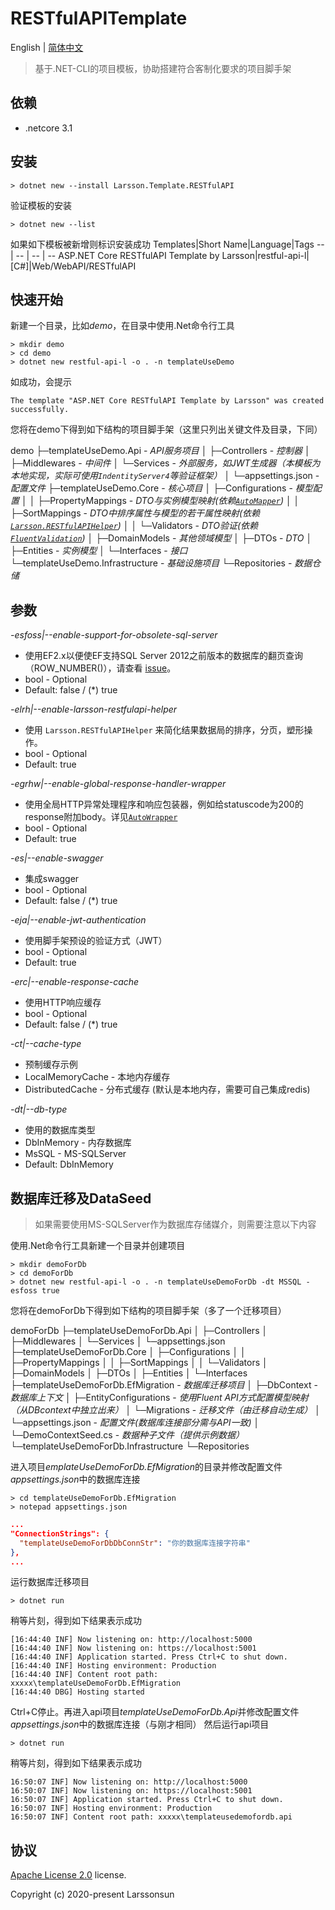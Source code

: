 # RESTfulAPITemplate
English | [简体中文](./README-zh.md)
> 基于.NET-CLI的项目模板，协助搭建符合客制化要求的项目脚手架
## 依赖
* .netcore 3.1

## 安装
```
> dotnet new --install Larsson.Template.RESTfulAPI
```
验证模板的安装
```
> dotnet new --list
```
如果如下模板被新增则标识安装成功
Templates|Short Name|Language|Tags
-- | -- | -- | --
ASP.NET Core RESTfulAPI Template by Larsson|restful-api-l|[C#]|Web/WebAPI/RESTfulAPI
## 快速开始
新建一个目录，比如*demo*，在目录中使用.Net命令行工具
```
> mkdir demo
> cd demo
> dotnet new restful-api-l -o . -n templateUseDemo
```
如成功，会提示
```
The template "ASP.NET Core RESTfulAPI Template by Larsson" was created successfully.
```
您将在demo下得到如下结构的项目脚手架（这里只列出关键文件及目录，下同）

demo
├─templateUseDemo.Api - *API服务项目*
│  ├─Controllers - *控制器*
│  ├─Middlewares - *中间件*
│  └─Services - *外部服务，如JWT生成器（本模板为本地实现，实际可使用`IndentityServer4`等验证框架）*
│  └─appsettings.json - *配置文件*
├─templateUseDemo.Core - *核心项目*
│  ├─Configurations - *模型配置*
│  │  ├─PropertyMappings - *DTO与实例模型映射(依赖[`AutoMapper`](https://automapper.org/))*
│  │  ├─SortMappings - *DTO中排序属性与模型的若干属性映射(依赖[`Larsson.RESTfulAPIHelper`](https://github.com/larssonsun/Larsson.RESTfulAPIHelper))*
│  │  └─Validators - *DTO验证(依赖[`FluentValidation`](https://fluentvalidation.net/))*
│  ├─DomainModels - *其他领域模型*
│  ├─DTOs - *DTO*
│  ├─Entities - *实例模型*
│  └─Interfaces - *接口*
└─templateUseDemo.Infrastructure - *基础设施项目*
    └─Repositories - *数据仓储*

## 参数
*-esfoss|--enable-support-for-obsolete-sql-server*
* 使用EF2.x以便使EF支持SQL Server 2012之前版本的数据库的翻页查询（ROW_NUMBER()），请查看 [issue](https://github.com/dotnet/efcore/issues/13959)。
* bool - Optional
* Default: false / (*) true

*-elrh|--enable-larsson-restfulapi-helper*
* 使用 `Larsson.RESTfulAPIHelper` 来简化结果数据局的排序，分页，塑形操作。
* bool - Optional
* Default: true

*-egrhw|--enable-global-response-handler-wrapper*
* 使用全局HTTP异常处理程序和响应包装器，例如给statuscode为200的response附加body。详见[`AutoWrapper`](https://github.com/proudmonkey/AutoWrapper)
* bool - Optional
* Default: true

*-es|--enable-swagger*
* 集成swagger
* bool - Optional
* Default: false / (*) true

*-eja|--enable-jwt-authentication*
* 使用脚手架预设的验证方式（JWT）
* bool - Optional
* Default: true

*-erc|--enable-response-cache*
* 使用HTTP响应缓存
* bool - Optional
* Default: false / (*) true

*-ct|--cache-type*
* 预制缓存示例
* LocalMemoryCache    - 本地内存缓存
* DistributedCache    - 分布式缓存 (默认是本地内存，需要可自己集成redis)

*-dt|--db-type*
* 使用的数据库类型
* DbInMemory    - 内存数据库
* MsSQL         - MS-SQLServer
* Default: DbInMemory
## 数据库迁移及DataSeed
> 如果需要使用MS-SQLServer作为数据库存储媒介，则需要注意以下内容

使用.Net命令行工具新建一个目录并创建项目
```
> mkdir demoForDb
> cd demoForDb
> dotnet new restful-api-l -o . -n templateUseDemoForDb -dt MSSQL -esfoss true
```
您将在demoForDb下得到如下结构的项目脚手架（多了一个迁移项目）

demoForDb
├─templateUseDemoForDb.Api
│  ├─Controllers
│  ├─Middlewares
│  └─Services
│  └─appsettings.json
├─templateUseDemoForDb.Core
│  ├─Configurations
│  │  ├─PropertyMappings
│  │  ├─SortMappings
│  │  └─Validators
│  ├─DomainModels
│  ├─DTOs
│  ├─Entities
│  └─Interfaces
├─templateUseDemoForDb.EfMigration - *数据库迁移项目*
│  ├─DbContext - *数据库上下文*
│  ├─EntityConfigurations - *使用Fluent API方式配置模型映射（从DBcontext中独立出来）*
│  └─Migrations - *迁移文件（由迁移自动生成）*
│  └─appsettings.json - *配置文件(数据库连接部分需与API一致)*
│  └─DemoContextSeed.cs - *数据种子文件（提供示例数据）*
└─templateUseDemoForDb.Infrastructure
    └─Repositories

进入项目*emplateUseDemoForDb.EfMigration*的目录并修改配置文件*appsettings.json*中的数据库连接
```
> cd templateUseDemoForDb.EfMigration
> notepad appsettings.json
```
```json
...
"ConnectionStrings": {
  "templateUseDemoForDbDbConnStr": "你的数据库连接字符串"
},
...
```
运行数据库迁移项目
```
> dotnet run
```
稍等片刻，得到如下结果表示成功
```
[16:44:40 INF] Now listening on: http://localhost:5000
[16:44:40 INF] Now listening on: https://localhost:5001
[16:44:40 INF] Application started. Press Ctrl+C to shut down.
[16:44:40 INF] Hosting environment: Production
[16:44:40 INF] Content root path: xxxxx\templateUseDemoForDb.EfMigration
[16:44:40 DBG] Hosting started
```
Ctrl+C停止。再进入api项目*templateUseDemoForDb.Api*并修改配置文件*appsettings.json*中的数据库连接（与刚才相同）
然后运行api项目
```
> dotnet run
```
稍等片刻，得到如下结果表示成功
```
16:50:07 INF] Now listening on: http://localhost:5000
16:50:07 INF] Now listening on: https://localhost:5001
16:50:07 INF] Application started. Press Ctrl+C to shut down.
16:50:07 INF] Hosting environment: Production
16:50:07 INF] Content root path: xxxxx\templateusedemofordb.api
```

## 协议
[Apache License 2.0](https://github.com/larssonsun/RESTfulAPITemplate/blob/master/LICENSE) license.

Copyright (c) 2020-present Larssonsun